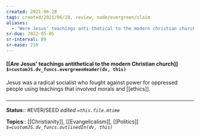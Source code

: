 ```yaml
---
created: 2021-06-28
tags: created/2021/06/28, review, node/evergreen/claim
aliases:
  - "Were Jesus' teachings anti-thetical to the modern christian church?"
sr-due: 2022-05-05
sr-interval: 89
sr-ease: 210
---
```


#### [[Are Jesus' teachings antithetical to the modern Christian church]] `$=customJS.dv_funcs.evergreenHeader(dv, this)`

Jesus was a radical socialist who fought against power for oppressed people using teachings that involved morals and [[ethics]]. 

### <hr class="footnote"/>

**Status**:: #EVER/SEED
*edited `=this.file.mtime`*

**Topics**:: [[Christianity]], [[Evangelicalism]], [[Politics]] 
*`$=customJS.dv_funcs.outlinedIn(dv, this)`*


